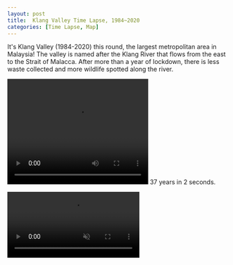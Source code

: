 ```yaml
---
layout: post
title:  Klang Valley Time Lapse, 1984~2020
categories: [Time Lapse, Map]
---
```


It's Klang Valley (1984-2020) this round, the largest metropolitan area in Malaysia! The valley is named after the Klang River that flows from the east to the Strait of Malacca. After more than a year of lockdown, there is less waste collected and more wildlife spotted along the river.

<video width="320" height="240" controls>
  <source src="../images/KlangValley.mp4" type="video/mp4">
</video>
37 years in 2 seconds.

<video src="../images/KlangValley.mp4" autoplay muted loop></video>

<style>
    video {
        object-fit: fill;
    }
</style>